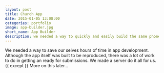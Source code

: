 ```yaml
---
layout: post
title: Church App
date: 2015-01-05 13:08:00
categories: portfolio
image: app-builder.jpg
short_name: App Builder
description: we needed a way to quickly and easily build the same phone apps multiple times
---
```


We needed a way to save our selves hours of time in app development. Although the app itself was built to be reproduced, there was a lot of work to do in getting an ready for submissions.
We made a server do it all for us.
{{ except }}
More on this later...